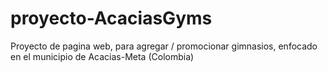 # proyecto-AcaciasGyms

Proyecto de pagina web, para agregar / promocionar gimnasios, enfocado en el municipio de Acacias-Meta (Colombia)

